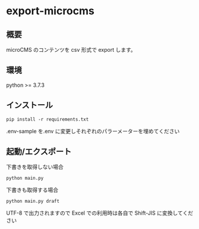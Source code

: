 # export-microcms

## 概要

microCMS のコンテンツを csv 形式で export します。

## 環境

python >= 3.7.3

## インストール

```
pip install -r requirements.txt
```

.env-sample を.env に変更しそれぞれのパラーメーターを埋めてください

## 起動/エクスポート

下書きを取得しない場合

```
python main.py
```

下書きも取得する場合

```
python main.py draft
```

UTF-8 で出力されますので Excel での利用時は各自で Shift-JIS に変換してください
